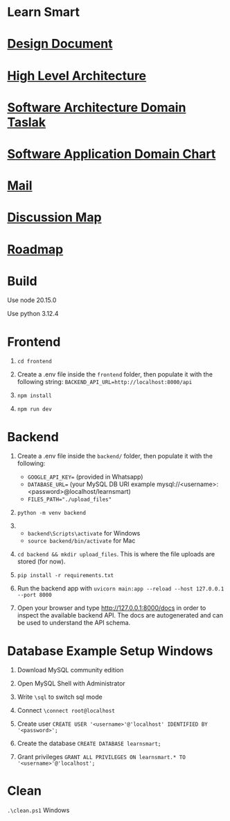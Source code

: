 # Learn Smart

# [Design Document](https://docs.google.com/document/d/1yBGZlqTAZuNbOirmpqzgfHXvrq4RJoF7VfEGX3V5clY/edit#heading=h.yr1n1w74g294)

# [High Level Architecture](https://app.diagrams.net/#G1Xt1IQutJySTuM8h47ZfxEwFGxCOxfnQR#%7B%22pageId%22%3A%22WgwmZhFJbQ_Y9UpnWUmw%22%7D)

# [Software Architecture Domain Taslak](https://docs.google.com/document/d/1h_BqT49P4DqD8VypANlMgdfN1WFtN8ua21FydvSJa9M/edit)

# [Software Application Domain Chart](https://app.diagrams.net/#G1dG1N9txHlM9Nq-ffLHRjDzezJM5rkmxY#%7B%22pageId%22%3A%22b5b7bab2-c9e2-2cf4-8b2a-24fd1a2a6d21%22%7D)

# [Mail](https://docs.google.com/document/d/1mu62y1eWLkKjPer3fI6g34gRVuPORGVI4WnqlDdkhW0/edit)

# [Discussion Map](https://docs.google.com/document/d/1OhDog1Vck4J2s1bXXQ-9e6eDtEOZcHduP9GsoGeX4aM/edit?usp=sharing)

# [Roadmap](https://docs.google.com/document/d/1RZOr8Z2wiJ9KE8IRMvFYCXnN--1jCvMNxdqoBKGoteU/edit?usp=sharing)

# Build

Use node 20.15.0

Use python 3.12.4

# Frontend

1. `cd frontend`

2. Create a .env file inside the `frontend` folder, then populate it with the following string: `BACKEND_API_URL=http://localhost:8000/api`

3. `npm install`

4. `npm run dev`

# Backend

1. Create a .env file inside the `backend/` folder, then populate it with the following:

    * `GOOGLE_API_KEY=` (provided in Whatsapp)
    * `DATABASE_URL=` (your MySQL DB URI example mysql://\<username>:\<password>@localhost/learnsmart)
    * `FILES_PATH="./upload_files"`

2. `python -m venv backend`

3. * `backend\Scripts\activate` for Windows
   * `source backend/bin/activate` for Mac

4. `cd backend && mkdir upload_files`. This is where the file uploads are stored (for now).

5. `pip install -r requirements.txt`

6. Run the backend app with `uvicorn main:app --reload --host 127.0.0.1 --port 8000`

7. Open your browser and type http://127.0.0.1:8000/docs in order to inspect the available backend API. The docs are autogenerated and can be used to understand the API schema.

# Database Example Setup Windows

1. Download MySQL community edition

2. Open MySQL Shell with Administrator

3. Write `\sql` to switch sql mode

4. Connect `\connect root@localhost`

5. Create user `CREATE USER '<username>'@'localhost' IDENTIFIED BY '<password>';`

6. Create the database `CREATE DATABASE learnsmart;`

7. Grant privileges `GRANT ALL PRIVILEGES ON learnsmart.* TO '<username>'@'localhost';`

# Clean

`.\clean.ps1` Windows
